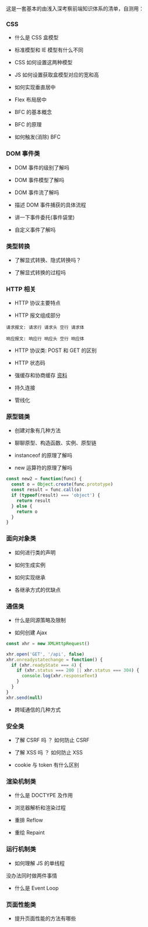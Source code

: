 这是一套基本的由浅入深考察前端知识体系的清单，自测用：

### CSS

* 什么是 CSS 盒模型

* 标准模型和 IE 模型有什么不同

* CSS 如何设置这两种模型

* JS 如何设置获取盒模型对应的宽和高

* 如何实现垂直居中

* Flex 布局居中

* BFC 的基本概念

* BFC 的原理

* 如何触发(消除) BFC

### DOM 事件类

* DOM 事件的级别了解吗

* DOM 事件模型了解吗

* DOM 事件流了解吗

* 描述 DOM 事件捕获的具体流程

* 讲一下事件委托(事件袋里)

* 自定义事件了解吗

### 类型转换

* 了解显式转换、隐式转换吗？

* 了解显式转换的过程吗

### HTTP 相关

* HTTP 协议主要特点

* HTTP 报文组成部分

```
请求报文: 请求行 请求头 空行 请求体

响应报文: 响应行 响应头 空行 响应体
```

* HTTP 协议类: POST 和 GET 的区别

* HTTP 状态码

* 强缓存和协商缓存 [资料](https://www.cnblogs.com/lyzg/p/5125934.html)

* 持久连接

* 管线化

### 原型链类

* 创建对象有几种方法

* 聊聊原型、构造函数、实例、原型链

* instanceof 的原理了解吗

* new 运算符的原理了解吗

```js
const new2 = function(func) {
  const o = Object.create(func.prototype)
  const result = func.call(o)
  if (typeof(result) === 'object') {
    return result
  } else {
    return o
  }
}
```

### 面向对象类

* 如何进行类的声明

* 如何生成实例

* 如何实现继承

* 各继承方式的优缺点

### 通信类

* 什么是同源策略及限制

* 如何创建 Ajax

```js
const xhr = new XMLHttpRequest()

xhr.open('GET', '/api', false)
xhr.onreadystatechange = function() {
  if (xhr.readyState === 4) {
    if (xhr.status === 200 || xhr.status === 304) {
      console.log(xhr.responseText)
    }
  }
}
xhr.send(null)
```

* 跨域通信的几种方式

### 安全类

* 了解 CSRF 吗 ？ 如何防止 CSRF

* 了解 XSS 吗 ？ 如何防止 XSS

* cookie 与 token 有什么区别

### 渲染机制类

* 什么是 DOCTYPE 及作用

* 浏览器解析和渲染过程

* 重排 Reflow

* 重绘 Repaint

### 运行机制类

* 如何理解 JS 的单线程

没办法同时做两件事情

* 什么是 Event Loop

### 页面性能类

* 提升页面性能的方法有哪些